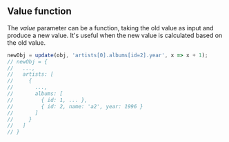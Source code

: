 ## Value function

The _value_ parameter can be a function, taking the old value as input and produce a new value. It's useful when the new value is calculated based on the old value.

```js
newObj = update(obj, 'artists[0].albums[id=2].year', x => x + 1);
// newObj = {
//   ...,
//   artists: [
//     {
//       ...,
//       albums: [
//         { id: 1, ... },
//         { id: 2, name: 'a2', year: 1996 }
//       ]
//     }
//   ]
// }
```
